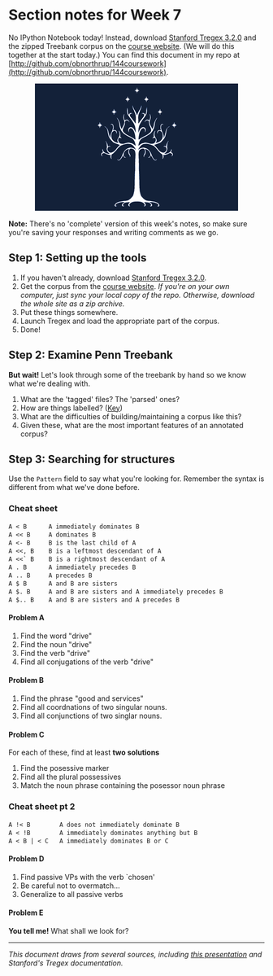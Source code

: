 # Section notes for Week 7

No IPython Notebook today! Instead, download [Stanford Tregex 3.2.0](http://nlp.stanford.edu/downloads/tregex.shtml#Download) and the zipped Treebank corpus on the [course website](https://github.com/panand/ComputationalMethods). (We will do this together at the start today.) You can find this document in my repo at [http://github.com/obnorthrup/144coursework](http://github.com/obnorthrup/144coursework).

<center><img src="gondor.png" alt="White Treebank of Gondor" style="max-width: 400px;"/></center>

**Note:** There's no 'complete' version of this week's notes, so make sure you're saving your responses and writing comments as we go.

## Step 1: Setting up the tools

1. If you haven't already, download [Stanford Tregex 3.2.0](http://nlp.stanford.edu/downloads/tregex.shtml#Download).
2. Get the corpus from the [course website](https://github.com/panand/ComputationalMethods). *If you're on your own computer, just sync your local copy of the repo. Otherwise, download the whole site as a zip archive.*
3. Put these things somewhere.
4. Launch Tregex and load the appropriate part of the corpus.
5. Done!

## Step 2: Examine Penn Treebank

**But wait!** Let's look through some of the treebank by hand so we know what we're dealing with.

1. What are the 'tagged' files? The 'parsed' ones?
2. How are things labelled? ([Key](http://bulba.sdsu.edu/jeanette/thesis/PennTags.html))
3. What are the difficulties of building/maintaining a corpus like this?
4. Given these, what are the most important features of an annotated corpus?

## Step 3: Searching for structures

Use the `Pattern` field to say what you're looking for. Remember the syntax is different from what we've done before.

### Cheat sheet

    A < B      A immediately dominates B
    A << B     A dominates B
    A <- B     B is the last child of A
    A <<, B    B is a leftmost descendant of A
    A <<` B    B is a rightmost descendant of A
    A . B      A immediately precedes B
    A .. B     A precedes B
    A $ B      A and B are sisters
    A $. B     A and B are sisters and A immediately precedes B
    A $.. B    A and B are sisters and A precedes B

#### Problem A

1. Find the word "drive"
2. Find the noun "drive"
3. Find the verb "drive"
4. Find all conjugations of the verb "drive"

#### Problem B

1. Find the phrase "good and services"
2. Find all coordnations of two singular nouns.
3. Find all conjunctions of two singlar nouns.

#### Problem C

For each of these, find at least **two solutions**

1. Find the posessive marker
2. Find all the plural possessives
3. Match the noun phrase containing the posessor noun phrase

### Cheat sheet pt 2

    A !< B        A does not immediately dominate B
    A < !B        A immediately dominates anything but B
    A < B | < C   A immediately dominates B or C


#### Problem D

1. Find passive VPs with the verb `chosen'
2. Be careful not to overmatch…
3. Generalize to all passive verbs 

#### Problem E

**You tell me!** What shall we look for?

<hr>

*This document draws from several sources, including [this presentation](https://files.ifi.uzh.ch/cl/volk/treebank_course/L01_Welcome_n_Overview.pdf) and Stanford's Tregex documentation.*